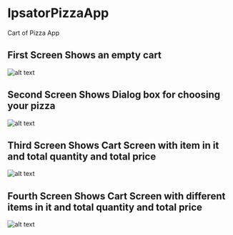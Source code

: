 # IpsatorPizzaApp
Cart of Pizza App

## First Screen Shows an empty cart 
![alt text](https://github.com/RakeshBepari/IpsatorPizzaApp/blob/master/app/Photos/1.jpeg)

## Second Screen Shows Dialog box for choosing your pizza

![alt text](https://github.com/RakeshBepari/IpsatorPizzaApp/blob/master/app/Photos/2.jpeg)

## Third Screen Shows Cart Screen with item in it and total quantity and total price

![alt text](https://github.com/RakeshBepari/IpsatorPizzaApp/blob/master/app/Photos/3.jpeg)

## Fourth Screen Shows Cart Screen with different items in it and total quantity and total price

![alt text](https://github.com/RakeshBepari/IpsatorPizzaApp/blob/master/app/Photos/4.jpeg)
